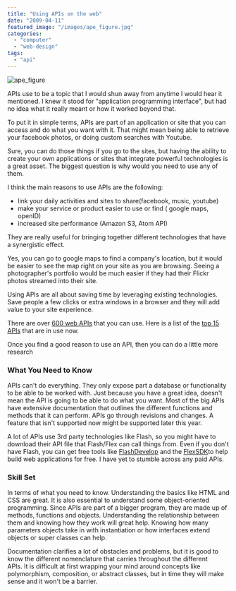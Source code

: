 ```yaml
---
title: "Using APIs on the web"
date: "2009-04-11"
featured_image: "/images/ape_figure.jpg"
categories: 
  - "computer"
  - "web-design"
tags: 
  - "api"
---
```


![ape_figure](/images/ape_figure.jpg "ape_figure")

APIs use to be a topic that I would shun away from anytime I would hear it mentioned. I knew it stood for "application programming interface", but had no idea what it really meant or how it worked beyond that.

To put it in simple terms, APIs are part of an application or site that you can access and do what you want with it. That might mean being able to retrieve your facebook photos, or doing custom searches with Youtube.

Sure, you can do those things if you go to the sites, but having the ability to create your own applications or sites that integrate powerful technologies is a great asset. The biggest question is why would you need to use any of them.

I think the main reasons to use APIs are the following:

- link your daily activities and sites to share(facebook, music, youtube)
- make your service or product easier to use or find ( google maps, openID)
- increased site performance (Amazon S3, Atom API)

They are really useful for bringing together different technologies that have a synergistic effect.

Yes, you can go to google maps to find a company's location, but it would be easier to see the map right on your site as you are browsing. Seeing a photographer's portfolio would be much easier if they had their Flickr photos streamed into their site.

Using APIs are all about saving time by leveraging existing technologies. Save people a few clicks or extra windows in a browser and they will add value to your site experience.

There are over [600 web APIs](http://blog.programmableweb.com/2008/01/14/600-web-apis/) that you can use. Here is a list of the [top 15 APIs](http://www.pingable.org/the-top-15-web-apis-for-your-site/) that are in use now.

Once you find a good reason to use an API, then you can do a little more research

### What You Need to Know

APIs can't do everything. They only expose part a database or functionality to be able to be worked with. Just because you have a great idea, doesn't mean the API is going to be able to do what you want. Most of the big APIs have extensive documentation that outlines the different functions and methods that it can perform. APIs go through revisions and changes. A feature that isn't supported now might be supported later this year.

A lot of APIs use 3rd party technologies like Flash, so you might have to download their API file that Flash/Flex can call things from. Even if you don't have Flash, you can get free tools like [FlashDevelop](http://www.flashdevelop.org/community/) and the [FlexSDK](http://opensource.adobe.com/wiki/display/flexsdk/Download+Flex+3)to help build web applications for free. I have yet to stumble across any paid APIs.

### Skill Set

In terms of what you need to know. Understanding the basics like HTML and CSS are great. It is also essential to understand some object-oriented programming. Since APIs are part of a bigger program, they are made up of methods, functions and objects. Understanding the relationship between them and knowing how they work will great help. Knowing how many parameters objects take in with instantiation or how interfaces extend objects or super classes can help.

Documentation clarifies a lot of obstacles and problems, but it is good to know the different nomenclature that carries throughout the different APIs. It is difficult at first wrapping your mind around concepts like polymorphism, composition, or abstract classes, but in time they will make sense and it won't be a barrier.

